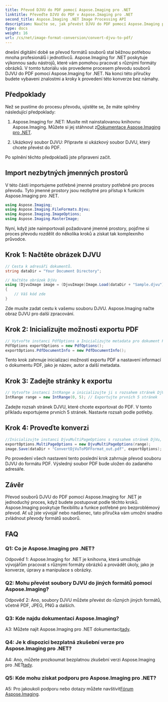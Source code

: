 ```yaml
---
title: Převod DJVU do PDF pomocí Aspose.Imaging pro .NET
linktitle: Převeďte DJVU do PDF v Aspose.Imaging pro .NET
second_title: Aspose.Imaging .NET Image Processing API
description: Naučte se, jak převést DJVU do PDF pomocí Aspose.Imaging pro .NET. Postupujte podle našeho podrobného průvodce pro bezproblémové konverze.
type: docs
weight: 16
url: /cs/net/image-format-conversion/convert-djvu-to-pdf/
---
```

dnešní digitální době se převod formátů souborů stal běžnou potřebou mnoha profesionálů i jednotlivců. Aspose.Imaging for .NET poskytuje výkonnou sadu nástrojů, které vám pomohou pracovat s různými formáty obrázků. V tomto tutoriálu vás provedeme procesem převodu souborů DJVU do PDF pomocí Aspose.Imaging for .NET. Na konci této příručky budete vybaveni znalostmi a kroky k provedení této konverze bez námahy.

## Předpoklady

Než se pustíme do procesu převodu, ujistěte se, že máte splněny následující předpoklady:

1.  Aspose.Imaging for .NET: Musíte mít nainstalovanou knihovnu Aspose.Imaging. Můžete si jej stáhnout z[Dokumentace Aspose.Imaging pro .NET](https://reference.aspose.com/imaging/net/).

2. Ukázkový soubor DJVU: Připravte si ukázkový soubor DJVU, který chcete převést do PDF.

Po splnění těchto předpokladů jste připraveni začít.

## Import nezbytných jmenných prostorů

V této části importujeme potřebné jmenné prostory potřebné pro proces převodu. Tyto jmenné prostory jsou nezbytné pro přístup k funkcím Aspose.Imaging pro .NET.

```csharp
using Aspose.Imaging;
using Aspose.Imaging.FileFormats.Djvu;
using Aspose.Imaging.ImageOptions;
using Aspose.Imaging.RasterImage;
```

Nyní, když jste naimportovali požadované jmenné prostory, pojďme si proces převodu rozdělit do několika kroků a získat tak komplexního průvodce.

## Krok 1: Načtěte obrázek DJVU

```csharp
// Cesta k adresáři dokumentů.
string dataDir = "Your Document Directory";

// Načtěte obrázek DjVu
using (DjvuImage image = (DjvuImage)Image.Load(dataDir + "Sample.djvu"))
{
    // Váš kód zde
}
```

Zde musíte zadat cestu k vašemu souboru DJVU. Aspose.Imaging načte obraz DJVU pro další zpracování.

## Krok 2: Inicializujte možnosti exportu PDF

```csharp
// Vytvořte instanci PdfOptions a Inicializujte metadata pro dokument PDF
PdfOptions exportOptions = new PdfOptions();
exportOptions.PdfDocumentInfo = new PdfDocumentInfo();
```

Tento krok zahrnuje inicializaci možností exportu PDF a nastavení informací o dokumentu PDF, jako je název, autor a další metadata.

## Krok 3: Zadejte stránky k exportu

```csharp
// Vytvořte instanci IntRange a inicializujte ji s rozsahem stránek DjVu, které se mají exportovat
IntRange range = new IntRange(0, 5); // Exportujte prvních 5 stránek
```

Zadejte rozsah stránek DJVU, které chcete exportovat do PDF. V tomto příkladu exportujeme prvních 5 stránek. Nastavte rozsah podle potřeby.

## Krok 4: Proveďte konverzi

```csharp
//Inicializujte instanci DjvuMultiPageOptions s rozsahem stránek DjVu, které se mají exportovat, a uložte výsledek ve formátu PDF
exportOptions.MultiPageOptions = new DjvuMultiPageOptions(range);
image.Save(dataDir + "ConvertDjVuToPDFFormat_out.pdf", exportOptions);
```

Po provedení všech nastavení tento poslední krok zahrnuje převod souboru DJVU do formátu PDF. Výsledný soubor PDF bude uložen do zadaného adresáře.

## Závěr

Převod souborů DJVU do PDF pomocí Aspose.Imaging for .NET je jednoduchý proces, když budete postupovat podle těchto kroků. Aspose.Imaging poskytuje flexibilitu a funkce potřebné pro bezproblémový převod. Ať už jste vývojář nebo nadšenec, tato příručka vám umožní snadno zvládnout převody formátů souborů.

## FAQ

### Q1: Co je Aspose.Imaging pro .NET?

Odpověď 1: Aspose.Imaging for .NET je knihovna, která umožňuje vývojářům pracovat s různými formáty obrázků a provádět úkoly, jako je konverze, úpravy a manipulace s obrázky.

### Q2: Mohu převést soubory DJVU do jiných formátů pomocí Aspose.Imaging?

Odpověď 2: Ano, soubory DJVU můžete převést do různých jiných formátů, včetně PDF, JPEG, PNG a dalších.

### Q3: Kde najdu dokumentaci Aspose.Imaging?

 A3: Můžete najít Aspose.Imaging pro .NET dokumentaci[tady](https://reference.aspose.com/imaging/net/).

### Q4: Je k dispozici bezplatná zkušební verze pro Aspose.Imaging pro .NET?

 A4: Ano, můžete prozkoumat bezplatnou zkušební verzi Aspose.Imaging pro .NET[tady](https://releases.aspose.com/).

### Q5: Kde mohu získat podporu pro Aspose.Imaging pro .NET?

 A5: Pro jakoukoli podporu nebo dotazy můžete navštívit[Fórum Aspose.Imaging](https://forum.aspose.com/).